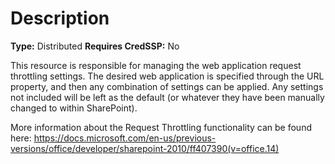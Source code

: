 # Description

**Type:** Distributed
**Requires CredSSP:** No

This resource is responsible for managing the web application request throttling
settings. The desired web application is specified through the URL property, and
then any combination of settings can be applied. Any settings not included will
be left as the default (or whatever they have been manually changed to within
SharePoint).

More information about the Request Throttling functionality can be found here:
https://docs.microsoft.com/en-us/previous-versions/office/developer/sharepoint-2010/ff407390(v=office.14)
